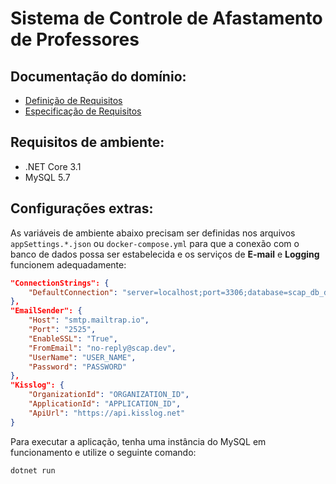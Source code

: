 ﻿# Sistema de Controle de Afastamento de Professores

## Documentação do domínio:
- [Definição de Requisitos](./Docs/SCAP_DocumentoDefinicaoRequisitos.pdf)
- [Especificação de Requisitos](./Docs/SCAP_DocumentoEspecificacaoRequisitos.pdf)

## Requisitos de ambiente:
- .NET Core 3.1
- MySQL 5.7


## Configurações extras:
As variáveis de ambiente abaixo precisam ser definidas nos arquivos `appSettings.*.json` ou `docker-compose.yml` para que a conexão com o banco de dados possa ser estabelecida e os serviços de **E-mail** e **Logging** funcionem adequadamente:

```json
"ConnectionStrings": {
    "DefaultConnection": "server=localhost;port=3306;database=scap_db_dev;uid=root;password=;allow user variables=true"
},
"EmailSender": {
	"Host": "smtp.mailtrap.io",
	"Port": "2525",
	"EnableSSL": "True",
	"FromEmail": "no-reply@scap.dev",
	"UserName": "USER_NAME",
	"Password": "PASSWORD"
},
"Kisslog": {
	"OrganizationId": "ORGANIZATION_ID",
	"ApplicationId": "APPLICATION_ID",
	"ApiUrl": "https://api.kisslog.net"
}
```

Para executar a aplicação, tenha uma instância do MySQL em funcionamento e utilize o seguinte comando:
```bash
dotnet run
```